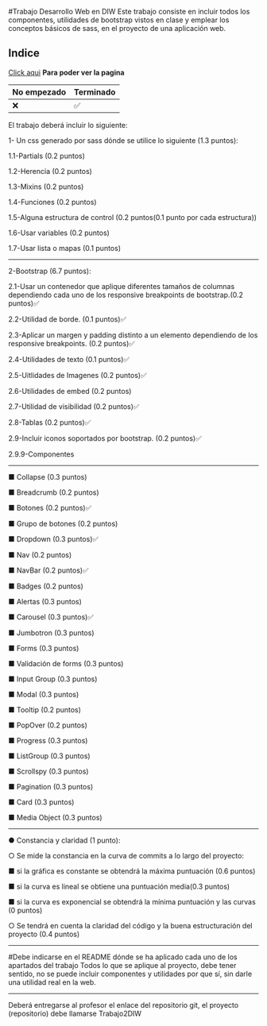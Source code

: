 #Trabajo Desarrollo Web en DIW
Este trabajo consiste en incluir todos los componentes, utilidades de bootstrap vistos en clase y emplear los conceptos básicos de sass,
en el proyecto de una aplicación web.

## Indice
[Click aqui](https://securityhomeada.000webhostapp.com/index.html) **Para poder ver la pagina**



|   No empezado  |    Terminado       |
| ---------------| ------------------ |
|    :x:         | :white_check_mark: |



El trabajo deberá incluir lo siguiente:

1- Un css generado por sass dónde se utilice lo siguiente (1.3
puntos):

1.1-Partials (0.2 puntos) 

1.2-Herencia (0.2 puntos)

1.3-Mixins (0.2 puntos)

1.4-Funciones (0.2 puntos)

1.5-Alguna estructura de control (0.2 puntos(0.1 punto por cada estructura))

1.6-Usar variables (0.2 puntos)

1.7-Usar lista o mapas (0.1 puntos)
*******************************************************************

2-Bootstrap (6.7 puntos):

2.1-Usar un contenedor que aplique diferentes tamaños de columnas dependiendo cada uno de los responsive breakpoints de bootstrap.(0.2 puntos):white_check_mark:

2.2-Utilidad de borde. (0.1 puntos):white_check_mark:

2.3-Aplicar un margen y padding distinto a un elemento dependiendo de los responsive breakpoints. (0.2 puntos):white_check_mark:

2.4-Utilidades de texto (0.1 puntos):white_check_mark:

2.5-Uitlidades de Imagenes (0.2 puntos):white_check_mark:

2.6-Utilidades de embed (0.2 puntos)

2.7-Utilidad de visibilidad (0.2 puntos):white_check_mark:

2.8-Tablas (0.2 puntos):white_check_mark:

2.9-Incluir iconos soportados por bootstrap. (0.2 puntos):white_check_mark:

2.9.9-Componentes
*******************************************************************
■ Collapse (0.3 puntos)

■ Breadcrumb (0.2 puntos)

■ Botones (0.2 puntos):white_check_mark:

■ Grupo de botones (0.2 puntos)

■ Dropdown (0.3 puntos):white_check_mark:

■ Nav (0.2 puntos)

■ NavBar (0.2 puntos):white_check_mark:

■ Badges (0.2 puntos)

■ Alertas (0.3 puntos)

■ Carousel (0.3 puntos):white_check_mark:

■ Jumbotron (0.3 puntos)

■ Forms (0.3 puntos)

■ Validación de forms (0.3 puntos)

■ Input Group (0.3 puntos)

■ Modal (0.3 puntos)

■ Tooltip (0.2 puntos)

■ PopOver (0.2 puntos)

■ Progress (0.3 puntos)

■ ListGroup (0.3 puntos)

■ Scrollspy (0.3 puntos)

■ Pagination (0.3 puntos)

■ Card (0.3 puntos)

■ Media Object (0.3 puntos)

*******************************************************************

● Constancia y claridad (1 punto):

○ Se mide la constancia en la curva de commits a lo largo del proyecto:

■ si la gráfica es constante se obtendrá la máxima puntuación (0.6 puntos)

■ si la curva es lineal se obtiene una puntuación media(0.3 puntos)

■ si la curva es exponencial se obtendrá la mínima puntuación y las curvas (0 puntos)

○ Se tendrá en cuenta la claridad del código y la buena estructuración del proyecto (0.4 puntos)

*******************************************************************

#Debe indicarse en el README dónde se ha aplicado cada uno de los apartados del trabajo
Todos lo que se aplique al proyecto, debe tener sentido, no se puede
incluir componentes y utilidades por que sí, sin darle una utilidad real
en la web.
*******************************************************************

Deberá entregarse al profesor el enlace del repositorio git, el proyecto
(repositorio) debe llamarse Trabajo2DIW
